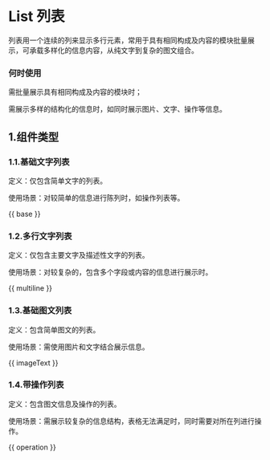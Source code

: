 # List 列表

列表用一个连续的列来显示多行元素，常用于具有相同构成及内容的模块批量展示，可承载多样化的信息内容，从纯文字到复杂的图文组合。

### 何时使用

需批量展示具有相同构成及内容的模块时；

需展示多样的结构化的信息时，如同时展示图片、文字、操作等信息。

## 1.组件类型

### 1.1.基础文字列表

定义：仅包含简单文字的列表。

使用场景：对较简单的信息进行陈列时，如操作列表等。

{{ base }}

### 1.2.多行文字列表

定义：仅包含主要文字及描述性文字的列表。

使用场景：对较复杂的，包含多个字段或内容的信息进行展示时。

{{ multiline }}

### 1.3.基础图文列表

定义：包含简单图文的列表。

使用场景：需使用图片和文字结合展示信息。

{{ imageText }}

### 1.4.带操作列表

定义：包含图文信息及操作的列表。

使用场景：需展示较复杂的信息结构，表格无法满足时，同时需要对所在列进行操作。

{{ operation }}
